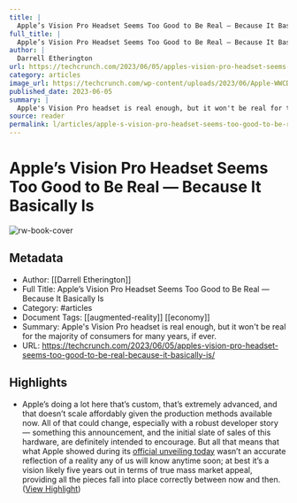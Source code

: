 ```yaml
---
title: |
  Apple’s Vision Pro Headset Seems Too Good to Be Real — Because It Basically Is
full_title: |
  Apple’s Vision Pro Headset Seems Too Good to Be Real — Because It Basically Is
author: |
  Darrell Etherington
url: https://techcrunch.com/2023/06/05/apples-vision-pro-headset-seems-too-good-to-be-real-because-it-basically-is/
category: articles
image_url: https://techcrunch.com/wp-content/uploads/2023/06/Apple-WWCD23-Vision-Pro-Panorama-230605.jpg?resize=1200,675
published_date: 2023-06-05
summary: |
  Apple's Vision Pro headset is real enough, but it won't be real for the majority of consumers for many years, if ever.
source: reader
permalink: l/articles/apple-s-vision-pro-headset-seems-too-good-to-be-real-because-it-basically-is
---
```

# Apple’s Vision Pro Headset Seems Too Good to Be Real — Because It Basically Is

![rw-book-cover](https://techcrunch.com/wp-content/uploads/2023/06/Apple-WWCD23-Vision-Pro-Panorama-230605.jpg?resize=1200,675)

## Metadata
- Author: [[Darrell Etherington]]
- Full Title: Apple’s Vision Pro Headset Seems Too Good to Be Real — Because It Basically Is
- Category: #articles
- Document Tags: [[augmented-reality]] [[economy]] 
- Summary: Apple's Vision Pro headset is real enough, but it won't be real for the majority of consumers for many years, if ever.
- URL: https://techcrunch.com/2023/06/05/apples-vision-pro-headset-seems-too-good-to-be-real-because-it-basically-is/

## Highlights
- Apple’s doing a lot here that’s custom, that’s extremely advanced, and that doesn’t scale affordably given the production methods available now. All of that could change, especially with a robust developer story — something this announcement, and the initial slate of sales of this hardware, are definitely intended to encourage. But all that means that what Apple showed during its [official unveiling today](https://techcrunch.com/2023/06/05/a-closer-look-at-apples-3499-vision-pro-headset/) wasn’t an accurate reflection of a reality any of us will know anytime soon; at best it’s a vision likely five years out in terms of true mass market appeal, providing all the pieces fall into place correctly between now and then. ([View Highlight](https://read.readwise.io/read/01h3kp9qtk7044efctmcd9vcq7))


